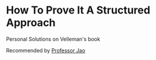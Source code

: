 # How To Prove It A Structured Approach
Personal Solutions on Velleman's book

Recommended by [Professor Jao](https://uwaterloo.ca/combinatorics-and-optimization/contacts/david-jao)

